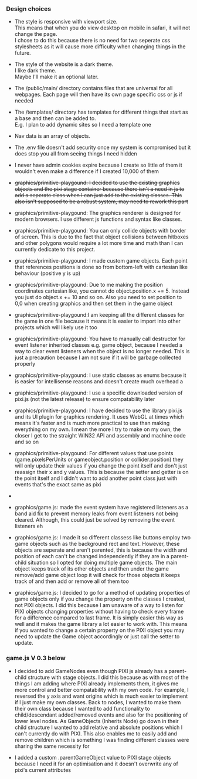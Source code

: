 ### Design choices
- The style is responsive with viewport size.  
This means that when you do view desktop on mobile in safari, it will not change the page.  
I chose to do this because there is no need for two seperate css stylesheets as it will cause more difficulty when changing things in the future.

- The style of the website is a dark theme.  
I like dark theme.  
Maybe I'll make it an optional later.

- The /public/main/ directory contains files that are universal for all webpages. Each page will then have its own page specific css or js if needed

- The /templates/ directory has templates for different things that start as a base and then can be added to.  
E.g. I plan to add dynamic sites so I need a template one

- Nav data is an array of objects.

- The .env file doesn't add security once my system is compromised but it does stop you all from seeing things I need hidden

- I never have admin cookies expire because I create so little of them it wouldn't even make a difference if I created 10,000 of them

- ~~graphics/primitive-playgound: I decided to use the existing graphics objects and the pixi stage container because there isn't a need in js to add a seperate class when I can just add to the existing classes. This also isn't supposed to be a robust system, may need to rework this part~~

- graphics/primitive-playgound: The graphics renderer is designed for modern browsers. I use different js functions and syntax like classes.

- graphics/primitive-playgound: You can only collide objects with border of screen. This is due to the fact that object collisions between hitboxes and other polygons would require a lot more time and math than I can currently dedicate to this project. 

- graphics/primitive-playgound: I made custom game objects. Each point that references positions is done so from bottom-left with cartesian like behaviour (positive y is up)

- graphics/primitive-playgound: Due to me making the position coordinates cartesian like, you cannot do object.position.x += 5. Instead you just do object.x += 10 and so on. Also you need to set position to 0,0 when creating graphics and then set them in the game object 

- graphics/primitive-playgound:I am keeping all the different classes for the game in one file because it means it is easier to import into other projects which will likely use it too

- graphics/primitive-playgound: You have to manually call destructor for event listener inherited classes e.g. game object, because I needed a way to clear event listeners when the object is no longer needed. This is just a precaution because I am not sure if it will be garbage collected properly

- graphics/primitive-playgound: I use static classes as enums because it is easier for intellisense reasons and doesn't create much overhead
a
- graphics/primitive-playgound: I use a specific downloaded version of pixi.js (not the latest release) to ensure compatability later 

- graphics/primitive-playgound: I have decided to use the library pixi.js and its UI plugin for graphics rendering. It uses WebGL at times which means it's faster and is much more practical to use than making everything on my own. I mean the more I try to make on my own, the closer I get to the straight WIN32 API and assembly and machine code and so on

- graphics/primitive-playgound: For different values that use points (game.pixelsPerUnits or gameobject.position or collider.position) they will only update their values if you change the point itself and don't just reassign their x and y values. This is because the setter and getter is on the point itself and I didn't want to add another point class just with events that's the exact same as pixi
- 
- graphics/game.js: made the event system have registered listeners as a band aid fix to prevent memory leaks from event listeners not being cleared. Although, this could just be solved by removing the event listeners eh

- graphics/game.js: I made it so different classess like buttons employ two game objects such as the background rect and text. However, these objects are seperate and aren't parented, this is because the width and position of each can't be changed independently if they are in a parent-child situation so I opted for doing multiple game objects. The main object keeps track of its other objects and then under the game remove/add game object loop it will check for those objects it keeps track of and then add or remove all of them too

- graphics/game.js: I decided to go for a method of updating properties of game objects only if you change the property on the classes I created, not PIXI objects. I did this because I am unaware of a way to listen for PIXI objects changing properties without having to check every frame for a difference compared to last frame. It is simply easier this way as well and it makes the game library a lot easier to work with. This means if you wanted to change a certain property on the PIXI object you may need to update the Game object accordingly or just call the setter to update. 

### game.js V 0.3 below

- I decided to add GameNodes even though PIXI js already has a parent-child structure with stage objects. I did this because as with most of the things I am adding where PIXI already implements them, it gives me more control and better compatability with my own code. For example, I reversed the y axis and want origins which is much easier to implement if I just make my own classes. Back to nodes, I wanted to make them their own class because I wanted to add functionality to child/descendant added/removed events and also for the positioning of lower level nodes. As GameObjects (Inherits Node) go down in their child structure I wanted to add relative and absolute positions which I can't currently do with PIXI. This also enables me to easily add and remove children which is something I was finding different classes were sharing the same necessity for

- I added a custom .parentGameObject value to PIXI stage objects because I need it for an optimisation and it doesn't overwrite any of pixi's current attributes